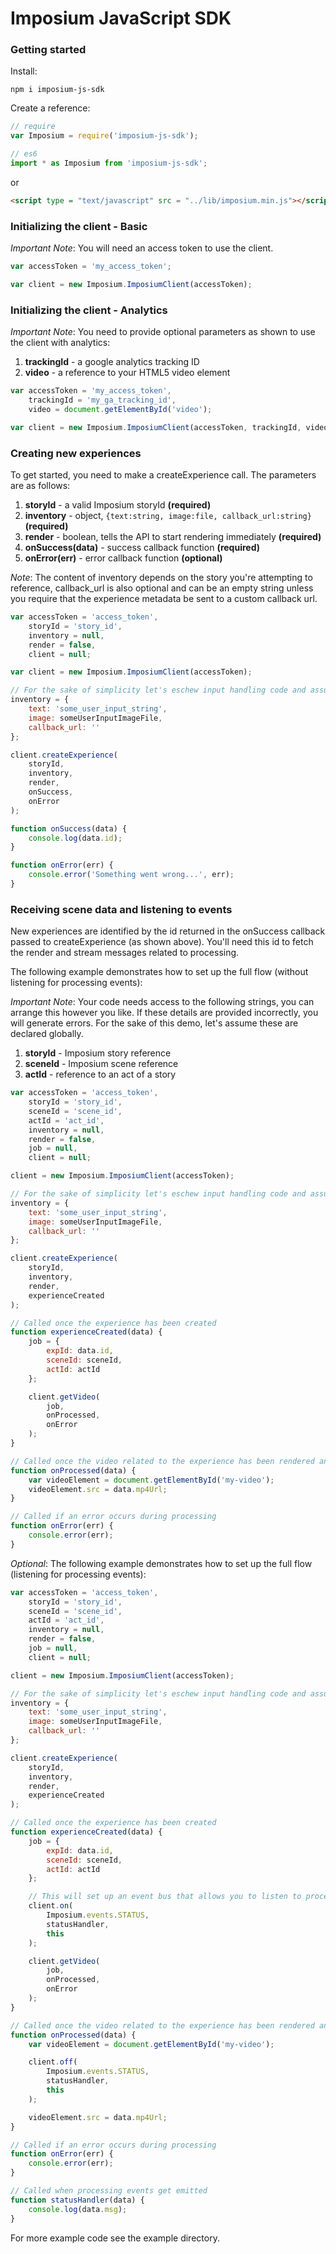 Imposium JavaScript SDK
====================================================

### Getting started

Install:

`npm i imposium-js-sdk`

Create a reference:

```javascript
// require
var Imposium = require('imposium-js-sdk');

// es6 
import * as Imposium from 'imposium-js-sdk';

```

or

```html
<script type = "text/javascript" src = "../lib/imposium.min.js"></script>
```

### Initializing the client - Basic

_Important Note_: You will need an access token to use the client.

```javascript
var accessToken = 'my_access_token';

var client = new Imposium.ImposiumClient(accessToken);
```

### Initializing the client - Analytics

_Important Note_: You need to provide optional parameters as shown to use the client with analytics:

1. **trackingId** - a google analytics tracking ID
2. **video** - a reference to your HTML5 video element

```javascript
var accessToken = 'my_access_token',
	trackingId = 'my_ga_tracking_id',
	video = document.getElementById('video');

var client = new Imposium.ImposiumClient(accessToken, trackingId, video);
```

### Creating new experiences

To get started, you need to make a createExperience call. The parameters are as follows: 

1. **storyId** - a valid Imposium storyId **(required)**
2. **inventory** - object, `{text:string, image:file, callback_url:string}` **(required)**
3. **render** - boolean, tells the API to start rendering immediately **(required)**
4. **onSuccess(data)** - success callback function **(required)**
5. **onError(err)** - error callback function **(optional)**

_Note_: The content of inventory depends on the story you're attempting to reference, callback_url is also optional and can be an empty string unless you require that the experience metadata be sent to a custom callback url.

```javascript
var accessToken = 'access_token', 
	storyId = 'story_id',
	inventory = null,
	render = false,
	client = null;

var client = new Imposium.ImposiumClient(accessToken);

// For the sake of simplicity let's eschew input handling code and assume we already have references to user inputs.
inventory = {
    text: 'some_user_input_string',
    image: someUserInputImageFile,
    callback_url: ''
};

client.createExperience(
	storyId, 
	inventory, 
	render, 
	onSuccess, 
	onError 
);

function onSuccess(data) {
	console.log(data.id);
}

function onError(err) {
	console.error('Something went wrong...', err);
}
```

### Receiving scene data and listening to events

New experiences are identified by the id returned in the onSuccess callback passed to createExperience (as shown above). You'll need this id to fetch the render and stream messages related to processing. 

The following example demonstrates how to set up the full flow (without listening for processing events):

_Important Note_: Your code needs access to the following strings, you can arrange this however you like. If these details are provided incorrectly, you will generate errors. For the sake of this demo, let's assume these are declared globally.

1. **storyId** - Imposium story reference
2. **sceneId** - Imposium scene reference
3. **actId** - reference to an act of a story 

```javascript
var accessToken = 'access_token', 
	storyId = 'story_id',
	sceneId = 'scene_id',
	actId = 'act_id',
	inventory = null,
	render = false,
	job = null,
	client = null;

client = new Imposium.ImposiumClient(accessToken);

// For the sake of simplicity let's eschew input handling code and assume we already have references to user inputs.
inventory = {
    text: 'some_user_input_string',
    image: someUserInputImageFile,
    callback_url: ''
};

client.createExperience(
	storyId, 
	inventory, 
	render, 
	experienceCreated
);

// Called once the experience has been created
function experienceCreated(data) {
	job = {
		expId: data.id,
		sceneId: sceneId,
		actId: actId
	};

	client.getVideo(
		job, 
		onProcessed, 
		onError
	);
}

// Called once the video related to the experience has been rendered and saved
function onProcessed(data) {
	var videoElement = document.getElementById('my-video');
	videoElement.src = data.mp4Url;
}

// Called if an error occurs during processing
function onError(err) {
	console.error(err);
}
```

_Optional_: The following example demonstrates how to set up the full flow (listening for processing events):

```javascript
var accessToken = 'access_token', 
	storyId = 'story_id',
	sceneId = 'scene_id', 
	actId = 'act_id',
	inventory = null,
	render = false,
	job = null,
	client = null;

client = new Imposium.ImposiumClient(accessToken);

// For the sake of simplicity let's eschew input handling code and assume we already have references to user inputs.
inventory = {
    text: 'some_user_input_string',
    image: someUserInputImageFile,
    callback_url: ''
};

client.createExperience(
	storyId, 
	inventory, 
	render, 
	experienceCreated
);

// Called once the experience has been created
function experienceCreated(data) {
	job = {
		expId: data.id,
		sceneId: sceneId,
		actId: actId
	};

	// This will set up an event bus that allows you to listen to processing events
	client.on(
		Imposium.events.STATUS, 
		statusHandler, 
		this
	);

	client.getVideo(
		job, 
		onProcessed, 
		onError
	);
}

// Called once the video related to the experience has been rendered and saved
function onProcessed(data) {
	var videoElement = document.getElementById('my-video');

	client.off(
		Imposium.events.STATUS, 
		statusHandler, 
		this
	);

	videoElement.src = data.mp4Url;
}

// Called if an error occurs during processing
function onError(err) {
	console.error(err);
}

// Called when processing events get emitted 
function statusHandler(data) {
	console.log(data.msg);
}
```

For more example code see the example directory.
